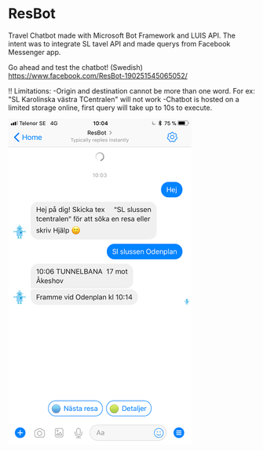 # ResBot

Travel Chatbot made with Microsoft Bot Framework and LUIS API.
The intent was to integrate SL tavel API and made querys from Facebook Messenger app.

Go ahead and test the chatbot! (Swedish)
https://www.facebook.com/ResBot-190251545065052/

!!
Limitations: 
-Origin and destination cannot be more than one word. For ex: "SL Karolinska västra TCentralen" will not work
-Chatbot is hosted on a limited storage online, first query will take up to 10s to execute.


![FB Messenger](https://github.com/JohnSdev/ResBot/blob/master/resbot%2030.png)
